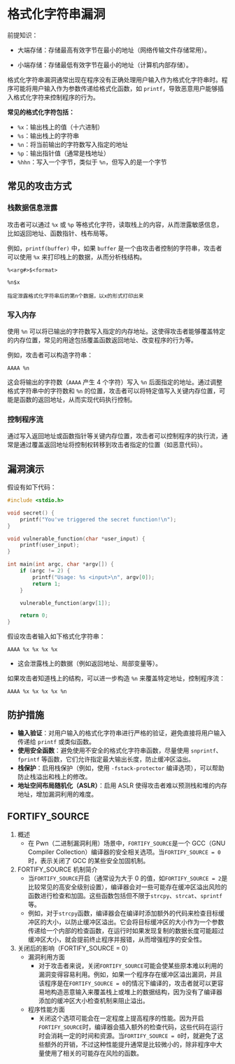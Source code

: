 # 格式化字符串漏洞



前提知识：

- 大端存储：存储最高有效字节在最小的地址（网络传输文件存储常用）。

- 小端存储：存储最低有效字节在最小的地址（计算机内部存储）。



格式化字符串漏洞通常出现在程序没有正确处理用户输入作为格式化字符串时。程序可能将用户输入作为参数传递给格式化函数，如 `printf`，导致恶意用户能够插入格式化字符来控制程序的行为。

**常见的格式化字符包括：**

- `%x`：输出栈上的值（十六进制）
- `%s`：输出栈上的字符串
- `%n`：将当前输出的字符数写入指定的地址
- `%p`：输出指针值（通常是栈地址）
- `%hhn`：写入一个字节，类似于 `%n`，但写入的是一个字节



## 常见的攻击方式

### 栈数据信息泄露

攻击者可以通过 `%x` 或 `%p` 等格式化字符，读取栈上的内容，从而泄露敏感信息，比如返回地址、函数指针、栈布局等。

例如，`printf(buffer)` 中，如果 `buffer` 是一个由攻击者控制的字符串，攻击者可以使用 `%x` 来打印栈上的数据，从而分析栈结构。

```
%<arg#>$<format>

%n$x

指定泄露格式化字符串后的第n个数据，以x的形式打印出来
```



### 写入内存

使用 `%n` 可以将已输出的字符数写入指定的内存地址。这使得攻击者能够覆盖特定的内存位置，常见的用途包括覆盖函数返回地址、改变程序的行为等。

例如，攻击者可以构造字符串：

```
AAAA %n
```

这会将输出的字符数（`AAAA` 产生 4 个字符）写入 `%n` 后面指定的地址。通过调整格式字符串中的字符数和 `%n` 的位置，攻击者可以将特定值写入关键内存位置，可能是函数的返回地址，从而实现代码执行控制。

### 控制程序流

通过写入返回地址或函数指针等关键内存位置，攻击者可以控制程序的执行流，通常是通过覆盖返回地址将控制权转移到攻击者指定的位置（如恶意代码）。



## 漏洞演示



假设有如下代码：

```c
#include <stdio.h>

void secret() {
    printf("You've triggered the secret function!\n");
}

void vulnerable_function(char *user_input) {
    printf(user_input);
}

int main(int argc, char *argv[]) {
    if (argc != 2) {
        printf("Usage: %s <input>\n", argv[0]);
        return 1;
    }

    vulnerable_function(argv[1]);

    return 0;
}
```

假设攻击者输入如下格式化字符串：

```
AAAA %x %x %x %x
```

- 这会泄露栈上的数据（例如返回地址、局部变量等）。

如果攻击者知道栈上的结构，可以进一步构造 `%n` 来覆盖特定地址，控制程序流：

```
AAAA %x %x %x %x %n
```



## 防护措施

- **输入验证**：对用户输入的格式化字符串进行严格的验证，避免直接将用户输入传递给 `printf` 或类似函数。
- **使用安全函数**：避免使用不安全的格式化字符串函数，尽量使用 `snprintf`、`fprintf` 等函数，它们允许指定最大输出长度，防止缓冲区溢出。
- **栈保护**：启用栈保护（例如，使用 `-fstack-protector` 编译选项），可以帮助防止栈溢出和栈上的修改。
- **地址空间布局随机化（ASLR）**：启用 ASLR 使得攻击者难以预测栈和堆的内存地址，增加漏洞利用的难度。





## FORTIFY_SOURCE

1. 概述
   - 在 Pwn（二进制漏洞利用）场景中，`FORTIFY_SOURCE`是一个 GCC（GNU Compiler Collection）编译器的安全相关选项。当`FORTIFY_SOURCE = 0`时，表示关闭了 GCC 的某些安全加固机制。
2. FORTIFY_SOURCE 机制简介
   - 当`FORTIFY_SOURCE`开启（通常设为大于 0 的值，如`FORTIFY_SOURCE = 2`是比较常见的高安全级别设置），编译器会对一些可能存在缓冲区溢出风险的函数进行检查和加固。这些函数包括但不限于`strcpy`、`strcat`、`sprintf`等。
   - 例如，对于`strcpy`函数，编译器会在编译时添加额外的代码来检查目标缓冲区的大小，以防止缓冲区溢出。它会将目标缓冲区的大小作为一个参数传递给一个内部的检查函数，在运行时如果发现复制的数据长度可能超过缓冲区大小，就会提前终止程序并报错，从而增强程序的安全性。
3. 关闭后的影响（FORTIFY_SOURCE = 0）
   - 漏洞利用方面
     - 对于攻击者来说，关闭`FORTIFY_SOURCE`可能会使某些原本难以利用的漏洞变得容易利用。例如，如果一个程序存在缓冲区溢出漏洞，并且该程序是在`FORTIFY_SOURCE = 0`的情况下编译的，攻击者就可以更容易地构造恶意输入来覆盖栈上或堆上的数据结构，因为没有了编译器添加的缓冲区大小检查机制来阻止溢出。
   - 程序性能方面
     - 关闭这个选项可能会在一定程度上提高程序的性能。因为开启`FORTIFY_SOURCE`时，编译器会插入额外的检查代码，这些代码在运行时会消耗一定的时间和资源。当`FORTIFY_SOURCE = 0`时，就避免了这些额外的开销，不过这种性能提升通常是比较微小的，除非程序中大量使用了相关的可能存在风险的函数。